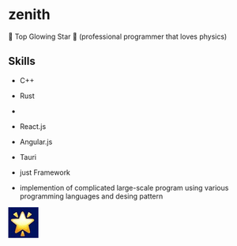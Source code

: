 # zenith
🌟 Top Glowing Star 🔭
(professional programmer that loves physics)

## Skills
* C++

* Rust
*
* React.js

* Angular.js

* Tauri

* just Framework

* implemention of complicated large-scale program using various programming languages and desing pattern



![my avatar](download.jpg)


